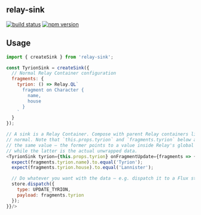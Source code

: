 relay-sink
----------

[![build status](https://img.shields.io/travis/acdlite/relay-sink/master.svg?style=flat-square)](https://travis-ci.org/acdlite/relay-sink)
[![npm version](https://img.shields.io/npm/v/relay-sink.svg?style=flat-square)](https://www.npmjs.com/package/relay-sink)

## Usage

```js
import { createSink } from 'relay-sink';

const TyrionSink = createSink({
  // Normal Relay Container configuration
  fragments: {
    tyrion: () => Relay.QL`
      fragment on Character {
        name,
        house
      }
    `
  }
});

// A sink is a Relay Container. Compose with parent Relay containers like
// normal. Note that `this.props.tyrion` and `fragments.tyrion` below are not
// the same value — the former points to a value inside Relay's global store,
// while the latter is the actual unwrapped data.
<TyrionSink tyrion={this.props.tyrion} onFragmentUpdate={fragments => {
  expect(fragments.tyrion.name).to.equal('Tyrion');
  expect(fragments.tyrion.house).to.equal('Lannister');

  // Do whatever you want with the data — e.g. dispatch it to a Flux store
  store.dispatch({
    type: UPDATE_TYRION,
    payload: fragments.tyrion
  });
}}/>
```
